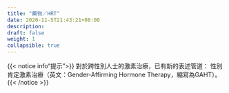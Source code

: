 ```yaml
---
title: "藥物／HRT"
date: 2020-11-5T21:43:21+08:00
description: 
draft: false
weight: 1
collapsible: true
---
```


{{< notice info“提示”>}} 
對於跨性別人士的激素治療，已有新的表述管道：
性別肯定激素治療（英文：Gender-Affirming Hormone Therapy，縮寫為GAHT）。 
{{< /notice >}}
